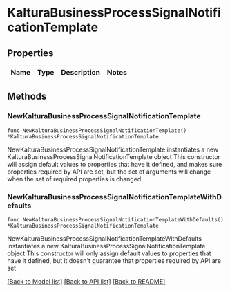 # KalturaBusinessProcessSignalNotificationTemplate

## Properties

Name | Type | Description | Notes
------------ | ------------- | ------------- | -------------

## Methods

### NewKalturaBusinessProcessSignalNotificationTemplate

`func NewKalturaBusinessProcessSignalNotificationTemplate() *KalturaBusinessProcessSignalNotificationTemplate`

NewKalturaBusinessProcessSignalNotificationTemplate instantiates a new KalturaBusinessProcessSignalNotificationTemplate object
This constructor will assign default values to properties that have it defined,
and makes sure properties required by API are set, but the set of arguments
will change when the set of required properties is changed

### NewKalturaBusinessProcessSignalNotificationTemplateWithDefaults

`func NewKalturaBusinessProcessSignalNotificationTemplateWithDefaults() *KalturaBusinessProcessSignalNotificationTemplate`

NewKalturaBusinessProcessSignalNotificationTemplateWithDefaults instantiates a new KalturaBusinessProcessSignalNotificationTemplate object
This constructor will only assign default values to properties that have it defined,
but it doesn't guarantee that properties required by API are set


[[Back to Model list]](../README.md#documentation-for-models) [[Back to API list]](../README.md#documentation-for-api-endpoints) [[Back to README]](../README.md)


